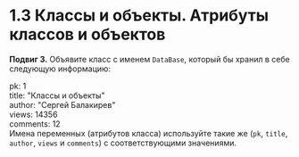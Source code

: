 # 1.3 Классы и объекты. Атрибуты классов и объектов

**Подвиг 3.** Объявите класс с именем `DataBase`, который бы хранил в себе следующую информацию:

pk: 1\
title: "Классы и объекты"\
author: "Сергей Балакирев"\
views: 14356\
comments: 12\
Имена переменных (атрибутов класса) используйте такие же 
(`pk`, `title`, `author`, `views` и `comments`) с соответствующими значениями.
